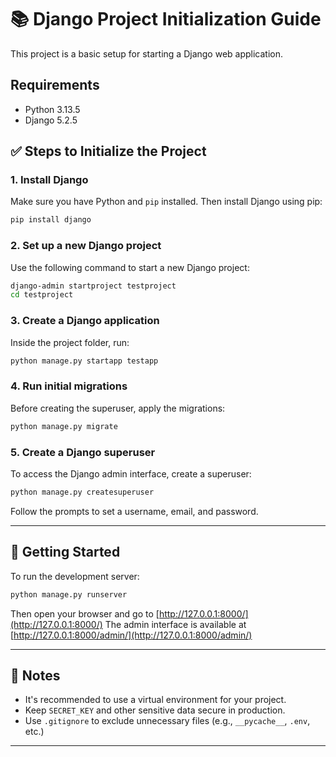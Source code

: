 
# 📚 Django Project Initialization Guide

This project is a basic setup for starting a Django web application.


## Requirements

- Python 3.13.5
- Django 5.2.5


## ✅ Steps to Initialize the Project

### 1. Install Django

Make sure you have Python and `pip` installed. Then install Django using pip:

```bash
pip install django
````

### 2. Set up a new Django project

Use the following command to start a new Django project:

```bash
django-admin startproject testproject
cd testproject
```

### 3. Create a Django application

Inside the project folder, run:

```bash
python manage.py startapp testapp
```

### 4. Run initial migrations

Before creating the superuser, apply the migrations:

```bash
python manage.py migrate
```

### 5. Create a Django superuser

To access the Django admin interface, create a superuser:

```bash
python manage.py createsuperuser
```

Follow the prompts to set a username, email, and password.

---

## 🚀 Getting Started

To run the development server:

```bash
python manage.py runserver
```

Then open your browser and go to [http://127.0.0.1:8000/](http://127.0.0.1:8000/)
The admin interface is available at [http://127.0.0.1:8000/admin/](http://127.0.0.1:8000/admin/)

---

## 📝 Notes

* It's recommended to use a virtual environment for your project.
* Keep `SECRET_KEY` and other sensitive data secure in production.
* Use `.gitignore` to exclude unnecessary files (e.g., `__pycache__`, `.env`, etc.)

---

```
